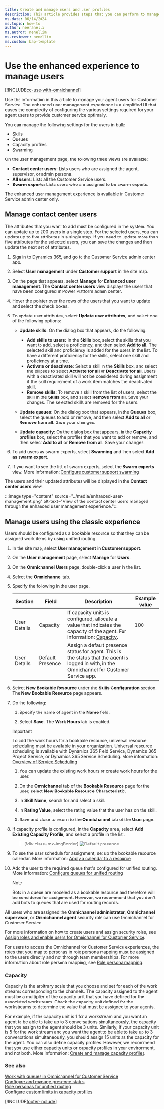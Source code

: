 ```yaml
---
title: Create and manage users and user profiles
description: This article provides steps that you can perform to manage users in Omnichannel for Customer Service.
ms.date: 06/14/2024
ms.topic: how-to
author: neeranelli
ms.author: nenellim
ms.reviewer: nenellim
ms.custom: bap-template
---
```


# Use the enhanced experience to manage users

[!INCLUDE[cc-use-with-omnichannel](../../includes/cc-use-with-omnichannel.md)]

Use the information in this article to manage your agent users for Customer Service. The enhanced user management experience is a simplified UI that eases the complexity of configuring the various settings required for your agent users to provide customer service optimally.

You can manage the following settings for the users in bulk:

- Skills
- Queues
- Capacity profiles
- Swarming

On the user management page, the following three views are available:

- **Contact center users**: Lists users who are assigned the agent, supervisor, or admin persona.
- **All users**: Lists all the Customer Service users.
- **Swarm experts**: Lists users who are assigned to be swarm experts.

The enhanced user management experience is available in Customer Service admin center only.

## Manage contact center users

The attributes that you want to add must be configured in the system. You can update up to 200 users in a single step. For the selected users, you can update up to five attributes in a single step. If you need to update more than five attributes for the selected users, you can save the changes and then update the next set of attributes.

1. Sign in to Dynamics 365, and go to the Customer Service admin center app.

1. Select **User management** under **Customer support** in the site map.

1. On the page that appears, select **Manage** for **Enhanced user management**. The **Contact center users** view displays the users that have been configured in Power Platform admin center.

1. Hover the pointer over the rows of the users that you want to update and select the check boxes.

1. To update user attributes, select **Update user attributes**, and select one of the following options:

   - **Update skills**: On the dialog box that appears, do the following:
       - **Add skills to users:** In the **Skills** box, select the skills that you want to add, select a proficiency, and then select **Add to all**. The selected skill and proficiency is added for the users in the list. To have a different proficiency for the skills, select one skill and proficiency at a time.
       - **Activate or deactivate**: Select a skill in the **Skills** box, and select the ellipses to select **Activate for all** or **Deactivate for all**. Users with a deactivated skill will not be considered during assignment if the skill requirement of a work item matches the deactivated skill.
       - **Remove skills**: To remove a skill from the list of users, select the skill in the **Skills** box, and select **Remove from all**. Save your changes. The selected skills are removed for the users.

   - **Update queues**: On the dialog box that appears, in the **Queues** box, select the queues to add or remove, and then select **Add to all** or **Remove from all**. Save your changes.

   - **Update capacity**: On the dialog box that appears, in the **Capacity profiles** box, select the profiles that you want to add or remove, and then select **Add to all** or **Remove from all**. Save your changes.

1. To add users as swarm experts, select **Swarming** and then select **Add as swarm expert**.

1. If you want to see the list of swarm experts, select the **Swarm experts** view. More information: [Configure customer support swarming](configure-customer-support-swarming.md)

The users and their updated attributes will be displayed in the **Contact center users** view.

:::image type="content" source="../media/enhanced-user-management.png" alt-text="View of the contact center users managed through the enhanced user management experience.":::

## Manage users using the classic experience

Users should be configured as a bookable resource so that they can be assigned work items by using unified routing.

1. In the site map, select **User management** in **Customer support**.
    
1. On the **User management** page, select **Manage** for **Users**.

1. On the **Omnichannel Users** page, double-click a user in the list.

1. Select the **Omnichannel** tab.

1. Specify the following in the user page.

    | Section | Field | Description | Example value |
    |---------------|---------------------|---------------------|-------------------------------------------------|
    | User Details | Capacity | If capacity units is configured, allocate a value that indicates the capacity of the agent. For information: [Capacity](#capacity). | 100 |
    | User Details | Default Presence | Assign a default presence status for agent. This is the status that the agent is logged in with, in the Omnichannel for Customer Service app. |

1. Select **New Bookable Resource** under the **Skills Configuration** section. The **New Bookable Resource** page appears.

1. Do the following:
   1. Specify the name of agent in the **Name** field.

   1. Select **Save**. The **Work Hours** tab is enabled.
 
    > [!IMPORTANT]
    > To add the work hours for a bookable resource, universal resource scheduling must be available in your organization. Universal resource scheduling is available with Dynamics 365 Field Service, Dynamics 365 Project Service, or Dynamics 365 Service Scheduling. More information: [Overview of Service Scheduling](/dynamics365/customer-service/basics-service-service-scheduling)

   1. You can update the existing work hours or create work hours for the user.

   1. On the **Omnichannel** tab of the **Bookable Resource** page for the user, select **New Bookable Resource Characteristic**.
   
   1. In **Skill Name**, search for and select a skill.
   
   1. In **Rating Value**, select the rating value that the user has on the skill.
   
   1. Save and close to return to the **Omnichannel** tab of the **User** page.

1. If capacity profile is configured, in the **Capacity** area, select **Add Existing Capacity Profile**, and select a profile in the list.

   > [!div class=mx-imgBorder]
   > ![Default presence.](../media/oc-user-omni-tab.png)

1. To use the user schedule for assignment, set up the bookable resource calendar. More information: [Apply a calendar to a resource](../../field-service/calendar-resource.md)

1. Add the user to the required queue that's configured for unified routing. More information: [Configure queues for unified routing](queues-omnichannel.md)

   > [!NOTE]
   > Bots in a queue are modeled as a bookable resource and therefore will be considered for assignment. However, we recommend that you don't add bots to queues that are used for routing records.

All users who are assigned the **Omnichannel administrator**, **Omnichannel supervisor**, or **Omnichannel agent** security role can use Omnichannel for Customer Service.

For more information on how to create users and assign security roles, see [Assign roles and enable users for Omnichannel for Customer Service](../implement/add-users-assign-roles.md).

For users to access the Omnichannel for Customer Service experiences, the roles that you map to personas in role persona mapping must be assigned to the users directly and not through team memberships. For more information about role persona mapping, see [Role persona mapping](role-persona-mapping.md).

### Capacity

Capacity is the arbitrary scale that you choose and set for each of the work streams corresponding to the channels. The capacity assigned to the agent must be a multiplier of the capacity unit that you have defined for the associated workstream. Check the capacity unit defined for the workstreams to determine the value that must be assigned to your agents.

For example, if the capacity unit is 1 for a workstream and you want an agent to be able to take up to 3 conversations simultaneously, the capacity that you assign to the agent should be 3 units. Similarly, if your capacity unit is 5 for the work stream and you want the agent to be able to take up to 3 conversations simultaneously, you should assign 15 units as the capacity for the agent. You can also define capacity profiles. However, we recommend that you use either capacity units or capacity profiles in your environment, and not both. More information: [Create and manage capacity profiles](capacity-profiles.md).

### See also

[Work with queues in Omnichannel for Customer Service](queues-omnichannel.md)  
[Configure and manage presence status](presence-custom-presence.md)  
[Role personas for unified routing](role-persona-mapping.md)  
[Configure custom limits in capacity profiles](capacity-profiles.md#custom-limits)  

[!INCLUDE[footer-include](../../includes/footer-banner.md)]
